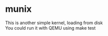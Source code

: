 # munix
This is another simple kernel, loading from disk  
You could run it with QEMU using make test
